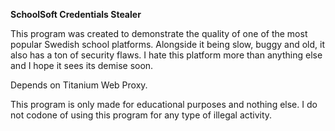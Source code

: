**SchoolSoft Credentials Stealer**

This program was created to demonstrate the quality of one of the most popular Swedish school platforms. Alongside it being slow, buggy and old, it also has a ton of security flaws. I hate this platform more than anything else and I hope it sees its demise soon.

Depends on Titanium Web Proxy.

This program is only made for educational purposes and nothing else. I do not codone of using this program for any type of illegal activity.
